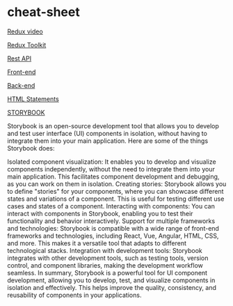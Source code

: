 # cheat-sheet

[Redux video](https://egghead.io/courses/apply-redux-to-a-modern-react-hooks-application-8a37)

[Redux Toolkit](https://egghead.io/courses/modern-redux-with-redux-toolkit-rtk-and-typescript-64f243c8)

[Rest API](https://egghead.io/courses/building-an-express-api-with-express-5-and-node-14-7b96)

[Front-end](https://www.notion.so/Front-end-6259dfad521b4c5f9e0f2f7b8beaeab7)

[Back-end](https://www.notion.so/Back-end-cdfd0c6c327c4301b2a86e920a8c35e2)

[HTML Statements](https://www.notion.so/HTML-a043814651a5486fa90fadcf13805810)

[STORYBOOK](https://storybook.js.org/tutorials/intro-to-storybook/react/en/get-started/)

Storybook is an open-source development tool that allows you to develop and test user interface (UI) components in isolation, without having to integrate them into your main application. Here are some of the things Storybook does:

Isolated component visualization: It enables you to develop and visualize components independently, without the need to integrate them into your main application. This facilitates component development and debugging, as you can work on them in isolation.
Creating stories: Storybook allows you to define "stories" for your components, where you can showcase different states and variations of a component. This is useful for testing different use cases and states of a component.
Interacting with components: You can interact with components in Storybook, enabling you to test their functionality and behavior interactively.
Support for multiple frameworks and technologies: Storybook is compatible with a wide range of front-end frameworks and technologies, including React, Vue, Angular, HTML, CSS, and more. This makes it a versatile tool that adapts to different technological stacks.
Integration with development tools: Storybook integrates with other development tools, such as testing tools, version control, and component libraries, making the development workflow seamless.
In summary, Storybook is a powerful tool for UI component development, allowing you to develop, test, and visualize components in isolation and effectively. This helps improve the quality, consistency, and reusability of components in your applications.







